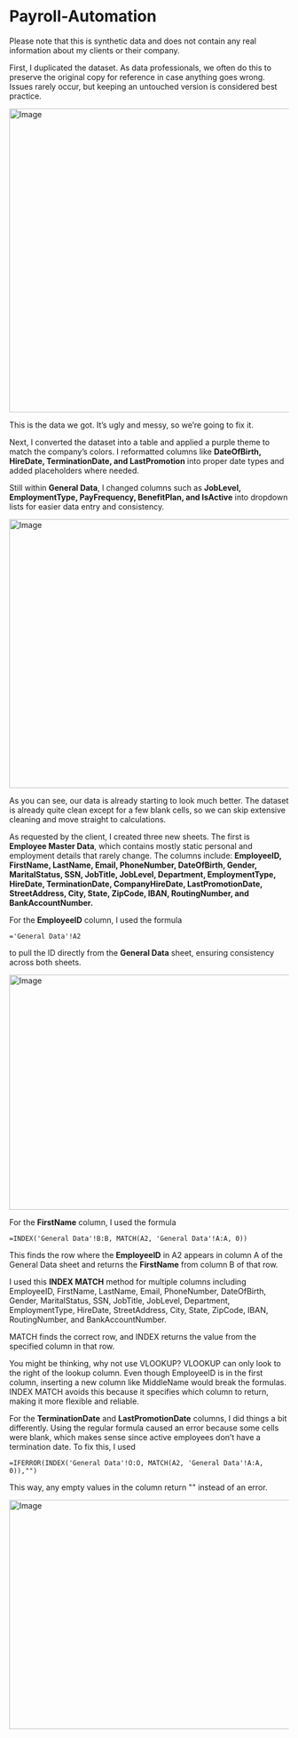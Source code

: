 # Payroll-Automation

Please note that this is synthetic data and does not contain any real information about my clients or their company.

First, I duplicated the dataset. As data professionals, we often do this to preserve the original copy for reference in case anything goes wrong. Issues rarely occur, but keeping an untouched version is considered best practice.


<img width="1366" height="547" alt="Image" src="https://github.com/user-attachments/assets/eed4382d-0e53-4b7a-852a-b0028fd68223" />

This is the data we got. It’s ugly and messy, so we’re going to fix it.

Next, I converted the dataset into a table and applied a purple theme to match the company’s colors. I reformatted columns like **DateOfBirth, HireDate, TerminationDate, and LastPromotion** into proper date types and added placeholders where needed.

Still within **General Data**, I changed columns such as **JobLevel, EmploymentType, PayFrequency, BenefitPlan, and IsActive** into dropdown lists for easier data entry and consistency.

<img width="1366" height="484" alt="Image" src="https://github.com/user-attachments/assets/d2dc8a91-a63f-484b-9df9-1f10cc528da7" />

As you can see, our data is already starting to look much better.
The dataset is already quite clean except for a few blank cells, so we can skip extensive cleaning and move straight to calculations.


As requested by the client, I created three new sheets. The first is **Employee Master Data**, which contains mostly static personal and employment details that rarely change. The columns include:
**EmployeeID, FirstName, LastName, Email, PhoneNumber, DateOfBirth, Gender, MaritalStatus, SSN, JobTitle, JobLevel, Department, EmploymentType, HireDate, TerminationDate, CompanyHireDate, LastPromotionDate, StreetAddress, City, State, ZipCode, IBAN, RoutingNumber, and BankAccountNumber.**

For the **EmployeeID** column, I used the formula 
```excel
='General Data'!A2
```
to pull the ID directly from the **General Data** sheet, ensuring consistency across both sheets.

<img width="1361" height="423" alt="Image" src="https://github.com/user-attachments/assets/bac48513-6a6e-482d-9ede-3cfaf96234db" />

For the **FirstName** column, I used the formula

```excel
=INDEX('General Data'!B:B, MATCH(A2, 'General Data'!A:A, 0))
```

This finds the row where the **EmployeeID** in A2 appears in column A of the General Data sheet and returns the **FirstName** from column B of that row.

I used this **INDEX MATCH** method for multiple columns including EmployeeID, FirstName, LastName, Email, PhoneNumber, DateOfBirth, Gender, MaritalStatus, SSN, JobTitle, JobLevel, Department, EmploymentType, HireDate, StreetAddress, City, State, ZipCode, IBAN, RoutingNumber, and BankAccountNumber.

MATCH finds the correct row, and INDEX returns the value from the specified column in that row.

You might be thinking, why not use VLOOKUP? VLOOKUP can only look to the right of the lookup column. Even though EmployeeID is in the first column, inserting a new column like MiddleName would break the formulas. INDEX MATCH avoids this because it specifies which column to return, making it more flexible and reliable.

For the **TerminationDate** and **LastPromotionDate** columns, I did things a bit differently. Using the regular formula caused an error because some cells were blank, which makes sense since active employees don’t have a termination date. To fix this, I used

```excel
=IFERROR(INDEX('General Data'!O:O, MATCH(A2, 'General Data'!A:A, 0)),"")
```

This way, any empty values in the column return "" instead of an error.

<img width="1366" height="413" alt="Image" src="https://github.com/user-attachments/assets/0a353c8c-d23e-452e-a77e-d3d990d4e84f" />






